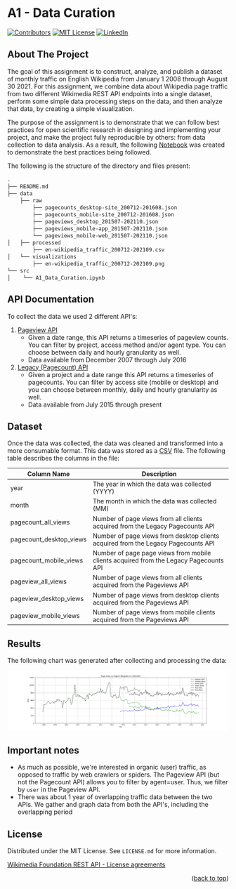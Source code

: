 # A1 - Data Curation

[![Contributors][contributors-shield]][contributors-url]
[![MIT License][license-shield]][license-url]
[![LinkedIn][linkedin-shield]][linkedin-url]

## About The Project

The goal of this assignment is to construct, analyze, and publish a dataset of monthly traffic on English Wikipedia from January 1 2008 through August 30 2021. For this assignment, we combine data about Wikipedia page traffic from two different Wikimedia REST API endpoints into a single dataset, perform some simple data processing steps on the data, and then analyze that data, by creating a simple visualization. 

The purpose of the assignment is to demonstrate that we can follow best practices for open scientific research in designing and implementing your project, and make the project fully reproducible by others: from data collection to data analysis. As a result, the following [Notebook](https://github.com/sharma-apoorv/data-512-a1/blob/main/src/A1_Data_Curation.ipynb) was created to demonstrate the best practices being followed.

The following is the structure of the directory and files present:
```
.
├── README.md
├── data
    ├── raw
        ├── pagecounts_desktop-site_200712-201608.json
        ├── pagecounts_mobile-site_200712-201608.json
        ├── pageviews_desktop_201507-202110.json
        ├── pageviews_mobile-app_201507-202110.json
        └── pageviews_mobile-web_201507-202110.json
│   ├── processed
        ├── en-wikipedia_traffic_200712-202109.csv
│   └── visualizations
        ├── en-wikipedia_traffic_200712-202109.png
└── src
│    └── A1_Data_Curation.ipynb

```

## API Documentation

To collect the data we used 2 different API's:

1. [Pageview API](https://wikimedia.org/api/rest_v1/#/Pageviews%20data/get_metrics_pageviews_aggregate__project___access___agent___granularity___start___end_)
    * Given a date range, this API returns a timeseries of pageview counts. You can filter by project, access method and/or agent type. You can choose between daily and hourly granularity as well.
    * Data available from December 2007 through July 2016
2. [Legacy (Pagecount) API](https://wikimedia.org/api/rest_v1/#/Legacy%20data/get_metrics_legacy_pagecounts_aggregate__project___access_site___granularity___start___end_)
    * Given a project and a date range this API returns a timeseries of pagecounts. You can filter by access site (mobile or desktop) and you can choose between monthly, daily and hourly granularity as well.
    * Data available from  July 2015 through present

## Dataset

Once the data was collected, the data was cleaned and transformed into a more consumable format. This data was stored as a [CSV](https://github.com/sharma-apoorv/data-512-a1/blob/main/data/processed/en-wikipedia_traffic_200712-202109.csv) file. The following table describes the columns in the file:

| Column Name             | Description                                     |
|-------------------------|-------------------------------------------------|
| year                    | The year in which the data was collected (YYYY) |
| month                   | The month in which the data was collected (MM)  |
| pagecount_all_views     | Number of page views from all clients acquired from the Legacy Pagecounts API |
| pagecount_desktop_views | Number of page views from desktop clients acquired from the Legacy Pagecounts API |
| pagecount_mobile_views  | Number of page page views from mobile clients acquired from the Legacy Pagecounts API |
| pageview_all_views      | Number of page views from all clients acquired from the Pageviews API |
| pageview_desktop_views  | Number of page views from desktop clients acquired from the Pageviews API |
| pageview_mobile_views   | Number of page views from mobile clients acquired from the Pageviews API |

## Results

The following chart was generated after collecting and processing the data:

![Page Views on English Wikipedia (x 1,000,000)](data/visualizations/en-wikipedia_traffic_200712-202109.png)

## Important notes
* As much as possible, we're interested in organic (user) traffic, as opposed to traffic by web crawlers or spiders. The Pageview API (but not the Pagecount API) allows you to filter by agent=user. Thus, we filter by `user` in the Pageview API.
* There was about 1 year of overlapping traffic data between the two APIs. We gather and graph data from both the API's, including the overlapping period
## License

Distributed under the MIT License. See `LICENSE.md` for more information.

[Wikimedia Foundation REST API - License agreements](https://www.mediawiki.org/wiki/REST_API#Terms_and_conditions)

<p align="right">(<a href="#top">back to top</a>)</p>

<!-- MARKDOWN LINKS & IMAGES -->
<!-- https://www.markdownguide.org/basic-syntax/#reference-style-links -->
[contributors-shield]: https://img.shields.io/github/contributors/github_username/repo_name.svg?style=for-the-badge
[contributors-url]: https://github.com/sharma-apoorv/data-512-a1/graphs/contributors
[license-shield]: https://img.shields.io/github/license/github_username/repo_name.svg?style=for-the-badge
[license-url]: https://github.com/sharma-apoorv/data-512-a1/blob/main/LICENSE.md
[linkedin-shield]: https://img.shields.io/badge/-LinkedIn-black.svg?style=for-the-badge&logo=linkedin&colorB=555
[linkedin-url]: https://linkedin.com/in/sharmavapoorv/